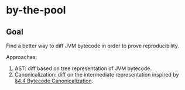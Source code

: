 # by-the-pool

## Goal

Find a better way to diff JVM bytecode in order to prove reproducibility.

Approaches:
1. AST: diff based on tree representation of JVM bytecode.
2. Canonicalization: diff on the intermediate representation inspired by [§4.4 
   Bytecode Canonicalization](https://arxiv.org/abs/2407.00246).
